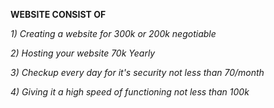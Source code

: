 **WEBSITE CONSIST OF**


*1) Creating a website for 300k or 200k negotiable*

*2) Hosting your website 70k Yearly*

*3) Checkup every day for it's security not less than 70/month*

*4) Giving it a high speed of functioning not less than 100k*
